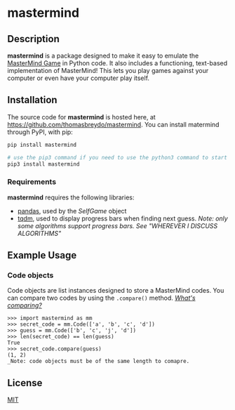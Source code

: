 # mastermind
## Description
**mastermind** is a package designed to make it easy to emulate the [MasterMind Game](https://en.wikipedia.org/wiki/Mastermind_(board_game)) in Python code. It also includes a functioning, text-based implementation of MasterMind! This lets you play games against your computer or even have your computer play itself. 
## Installation
The source code for **mastermind** is hosted here, at https://github.com/thomasbreydo/mastermind. You can install matermind through PyPI, with pip:
```zsh
pip install mastermind
```
```zsh
# use the pip3 command if you need to use the python3 command to start Python 3.X
pip3 install mastermind
```
### Requirements
**mastermind** requires the following libraries:
- [pandas](https://github.com/pandas-dev/pandas), used by the _SelfGame_ object
- [tqdm](https://github.com/tqdm/tqdm), used to display progress bars when finding next guess. _Note: only some algorithms support progress bars. See "WHEREVER I DISCUSS ALGORITHMS"_
## Example Usage
### Code objects
Code objects are list instances designed to store a MasterMind codes. You can compare two codes by using the ```.compare()``` method. [_What's comparing?_](https://en.wikipedia.org/wiki/Mastermind_(board_game)#Gameplay_and_rules)
```python3
>>> import mastermind as mm
>>> secret_code = mm.Code(['a', 'b', 'c', 'd'])
>>> guess = mm.Code(['b', 'c', 'j', 'd'])
>>> len(secret_code) == len(guess)
True
>>> secret_code.compare(guess)
(1, 2)
_Note: code objects must be of the same length to comapre.
```
## License
[MIT](https://choosealicense.com/licenses/mit/)